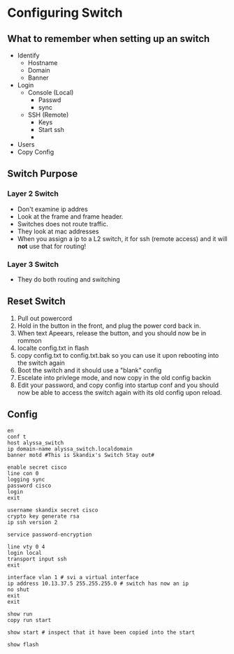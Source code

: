 # Configuring Switch

## What to remember when setting up an switch
* Identify
	* Hostname
	* Domain
	* Banner
* Login
	* Console (Local)
		* Passwd
		* sync
	* SSH (Remote)
		* Keys
		* Start ssh
		* 
* Users
* Copy Config



## Switch Purpose
### Layer 2 Switch
* Don't examine ip addres
* Look at the frame and frame header.
* Switches does not route traffic.
* They look at mac addresses
* When you assign a ip to a L2 switch, it for ssh (remote access) and it will **not** use that for routing!

### Layer 3 Switch
* They do both routing and switching


## Reset Switch
1. Pull out powercord
2. Hold in the button in the front, and plug the power cord back in.
3. When text Apeears, release the button, and you should now be in rommon
4. localte config.txt in flash
5. copy config.txt to config.txt.bak so you can use it upon rebooting into the switch again
6. Boot the switch and it should use a "blank" config
7. Escelate into privlege mode, and now copy in the old config backin
8. Edit your password, and copy config into startup conf and you should now be able to access the switch again with its old config upon reload.

## Config
```
en
conf t
host alyssa_switch
ip domain-name alyssa_switch.localdomain
banner motd #This is Skandix's Switch Stay out#

enable secret cisco
line con 0 
logging sync
password cisco
login
exit

username skandix secret cisco
crypto key generate rsa
ip ssh version 2 

service password-encryption

line vty 0 4
login local
transport input ssh
exit

interface vlan 1 # svi a virtual interface
ip address 10.13.37.5 255.255.255.0 # switch has now an ip
no shut
exit
exit

show run
copy run start

show start # inspect that it have been copied into the start

show flash
```